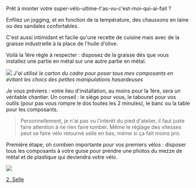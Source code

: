 Prêt à monter votre super-vélo-ultime-t'as-vu-c'est-moi-qui-ai-fait ?

Enfilez un jogging, et en fonction de la température, des chaussons en laine ou des sandales confortables.

C'est aussi intimidant et facile qu'une recette de cuisine mais avec de la graisse industrielle à la place de l'huile d'olive.

Voilà la 1ère règle à respecter : disposez de la graisse dès que vous installez une partie en métal sur une autre partie en métal.

![](mezze-plus)
_J'ai utilisé le carton du cadre pour poser tous mes composants en évitant les chocs des petites manipulations hasardeuses_

Je vous préviens : votre lieu d'installation, au moins pour la 1ère, sera un véritable chantier. Un conseil : le siège pour vous, le tabouret pour vos outils (pour pas vous rompre le dos toutes les 2 minutes), le banc ou la table pour les composants.

> Personnellement, je n'ai pas vu l'intérêt du pied d'atelier, il faut juste faire attention à ne rien faire tomber. Même le réglage des vitesses peut se faire vélo retourné selle en bas, même si ça fait moins pro.

Première étape, oh combien importante pour vos premiers vélos : disposer tous les composants à votre guise pour prendre une photos du mezze de métal et de plastique qui deviendra votre vélo.

![](mezze)

[2. Selle](selle)
